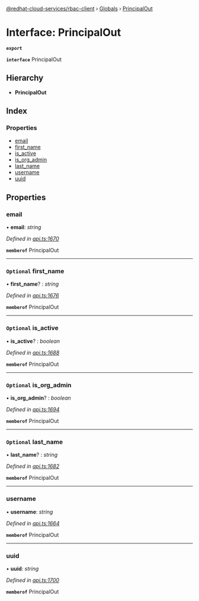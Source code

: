[@redhat-cloud-services/rbac-client](../README.md) › [Globals](../globals.md) › [PrincipalOut](principalout.md)

# Interface: PrincipalOut

**`export`** 

**`interface`** PrincipalOut

## Hierarchy

* **PrincipalOut**

## Index

### Properties

* [email](principalout.md#email)
* [first_name](principalout.md#optional-first_name)
* [is_active](principalout.md#optional-is_active)
* [is_org_admin](principalout.md#optional-is_org_admin)
* [last_name](principalout.md#optional-last_name)
* [username](principalout.md#username)
* [uuid](principalout.md#uuid)

## Properties

###  email

• **email**: *string*

*Defined in [api.ts:1670](https://github.com/RedHatInsights/javascript-clients/blob/master/packages/rbac/api.ts#L1670)*

**`memberof`** PrincipalOut

___

### `Optional` first_name

• **first_name**? : *string*

*Defined in [api.ts:1676](https://github.com/RedHatInsights/javascript-clients/blob/master/packages/rbac/api.ts#L1676)*

**`memberof`** PrincipalOut

___

### `Optional` is_active

• **is_active**? : *boolean*

*Defined in [api.ts:1688](https://github.com/RedHatInsights/javascript-clients/blob/master/packages/rbac/api.ts#L1688)*

**`memberof`** PrincipalOut

___

### `Optional` is_org_admin

• **is_org_admin**? : *boolean*

*Defined in [api.ts:1694](https://github.com/RedHatInsights/javascript-clients/blob/master/packages/rbac/api.ts#L1694)*

**`memberof`** PrincipalOut

___

### `Optional` last_name

• **last_name**? : *string*

*Defined in [api.ts:1682](https://github.com/RedHatInsights/javascript-clients/blob/master/packages/rbac/api.ts#L1682)*

**`memberof`** PrincipalOut

___

###  username

• **username**: *string*

*Defined in [api.ts:1664](https://github.com/RedHatInsights/javascript-clients/blob/master/packages/rbac/api.ts#L1664)*

**`memberof`** PrincipalOut

___

###  uuid

• **uuid**: *string*

*Defined in [api.ts:1700](https://github.com/RedHatInsights/javascript-clients/blob/master/packages/rbac/api.ts#L1700)*

**`memberof`** PrincipalOut
